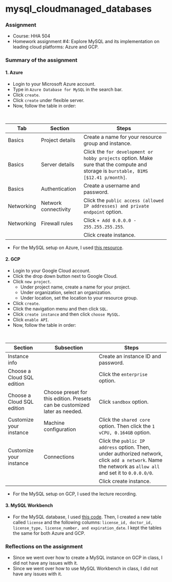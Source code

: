 # mysql_cloudmanaged_databases

### **Assignment**
- Course: HHA 504
- Homework assignment #4: Explore MySQL and its implementation on leading cloud platforms: Azure and GCP. 
  
### **Summary of the assignment**

#### 1. Azure
- Login to your Microsoft Azure account.
- Type in `Azure Database for MySQL` in the search bar.
- Click `create`.
- Click `create` under flexible server.
- Now, follow the table in order:
<br>

  | Tab | Section | Steps |
  | --- | --- | --- |
  | Basics | Project details | Create a name for your resource group and instance. |
  | Basics | Server details | Click the `for development or hobby projects` option. Make sure that the compute and storage is `burstable, B1MS [$12.41 p/month]`. |
  | Basics | Authentication | Create a username and password. |
  | Networking | Network connectivity | Click the `public access (allowed IP addresses) and private endpoint` option. |
  | Networking | Firewall rules | Click `+ Add 0.0.0.0 - 255.255.255.255`. |
  | | | Click create instance. |

- For the MySQL setup on Azure, I used [this resource](https://learn.microsoft.com/en-us/azure/mysql/flexible-server/connect-workbench).

#### 2. GCP
- Login to your Google Cloud account.
- Click the drop down button next to Google Cloud. 
- Click `new project`.
  - Under project name, create a name for your project.
  - Under organization, select an organization.
  - Under location, set the location to your resource group.
- Click `create`.
- Click the navigation menu and then click `SQL`.
- Click `create instance` and then click `choose MySQL`.
- Click `enable API`.
- Now, follow the table in order:
<br>

  | Section | Subsection | Steps |
  | --- | --- | --- |
  | Instance info | | Create an instance ID and password. |
  | Choose a Cloud SQL edition | | Click the `enterprise` option. |
  | Choose a Cloud SQL edition | Choose preset for this edition. Presets can be customized later as needed. | Click `sandbox` option. |
  | Customize your instance | Machine configuration | Click the `shared core` option. Then click the `1 vCPU, 0.164GB` option. |
  | Customize your instance | Connections | Click the `public IP address` option. Then, under authorized network, click `add a network`. Name the network as `allow all` and set it to `0.0.0.0/0`. |
  | | | Click create instance. |

- For the MySQL setup on GCP, I used the lecture recording.

#### 3. MySQL Workbench
- For the MySQL database, I used [this code](https://github.com/hantswilliams/HHA_504_2023/blob/main/WK4/code/1_n_create.sql). Then, I created a new table called `license` and the following columns: `license_id, doctor_id, license_type, license_number, and expiration_date`. I kept the tables the same for both Azure and GCP.
  
### **Reflections on the assignment**
- Since we went over how to create a MySQL instance on GCP in class, I did not have any issues with it.
- Since we went over how to use MySQL Workbench in class, I did not have any issues with it.
